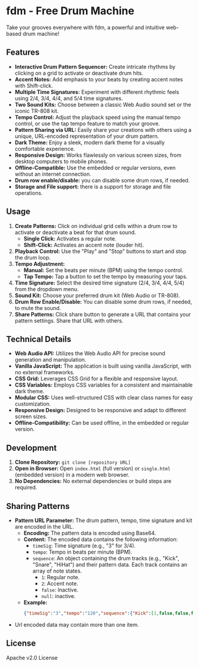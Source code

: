 # fdm - Free Drum Machine

Take your grooves everywhere with fdm, a powerful and intuitive web-based drum machine!

## Features

-   **Interactive Drum Pattern Sequencer:** Create intricate rhythms by clicking on a grid to activate or deactivate drum hits.
-   **Accent Notes:** Add emphasis to your beats by creating accent notes with Shift-click.
-   **Multiple Time Signatures:** Experiment with different rhythmic feels using 2/4, 3/4, 4/4, and 5/4 time signatures.
-   **Two Sound Kits:** Choose between a classic Web Audio sound set or the iconic TR-808 kit.
-   **Tempo Control:** Adjust the playback speed using the manual tempo control, or use the tap tempo feature to match your groove.
-   **Pattern Sharing via URL:** Easily share your creations with others using a unique, URL-encoded representation of your drum pattern.
-   **Dark Theme:** Enjoy a sleek, modern dark theme for a visually comfortable experience.
-   **Responsive Design:** Works flawlessly on various screen sizes, from desktop computers to mobile phones.
-   **Offline-Compatible:** Use the embedded or regular versions, even without an internet connection.
- **Drum row enable/disable:** you can disable some drum rows, if needed.
- **Storage and File support:** there is a support for storage and file operations.

## Usage

1.  **Create Patterns:** Click on individual grid cells within a drum row to activate or deactivate a beat for that drum sound.
    -   **Single Click:** Activates a regular note.
    -   **Shift-Click:** Activates an accent note (louder hit).
2.  **Playback Control:** Use the "Play" and "Stop" buttons to start and stop the drum loop.
3.  **Tempo Adjustment:**
    -   **Manual:** Set the beats per minute (BPM) using the tempo control.
    -   **Tap Tempo:** Tap a button to set the tempo by measuring your taps.
4.  **Time Signature:** Select the desired time signature (2/4, 3/4, 4/4, 5/4) from the dropdown menu.
5.  **Sound Kit:** Choose your preferred drum kit (Web Audio or TR-808).
6. **Drum Row Enable/Disable:** You can disable some drum rows, if needed, to mute the sound.
7.  **Share Patterns:** Click share button to generate a URL that contains your pattern settings. Share that URL with others.

## Technical Details

-   **Web Audio API:** Utilizes the Web Audio API for precise sound generation and manipulation.
-   **Vanilla JavaScript:** The application is built using vanilla JavaScript, with no external frameworks.
-   **CSS Grid:** Leverages CSS Grid for a flexible and responsive layout.
-   **CSS Variables:** Employs CSS variables for a consistent and maintainable dark theme.
-   **Modular CSS:** Uses well-structured CSS with clear class names for easy customization.
-   **Responsive Design:** Designed to be responsive and adapt to different screen sizes.
-   **Offline-Compatibility:** Can be used offline, in the embedded or regular version.

## Development

1.  **Clone Repository:** `git clone [repository URL]`
2.  **Open in Browser:** Open `index.html` (full version) or `single.html` (embedded version) in a modern web browser.
3.  **No Dependencies:** No external dependencies or build steps are required.

## Sharing Patterns

-   **Pattern URL Parameter:** The drum pattern, tempo, time signature and kit are encoded in the URL.
    -   **Encoding:** The pattern data is encoded using Base64.
    -   **Content:** The encoded data contains the following information:
        -   `timeSig`: Time signature (e.g., "3" for 3/4).
        -   `tempo`: Tempo in beats per minute (BPM).
        -   `sequence`: An object containing the drum tracks (e.g., "Kick", "Snare", "HiHat") and their pattern data. Each track contains an array of note states.
            -   `1`: Regular note.
            -   `2`: Accent note.
            -   `false`: Inactive.
            -   `null`: inactive.
    -   **Example:**
        ```json
        {"timeSig":"3","tempo":"120","sequence":{"Kick":[1,false,false,false,false,false,false,false,null,false],"Snare":[false,false,false,false,1,false,false,false,1],"HiHat":[1,false,false,false,1,false,false,false,1,false],"HiHat Open":[false,false,false,false,false,false,false,false,false],"Ride":[false,false,false,false,false,false,false,false],"Tom 1":[false,false,false,false,false,false,false,false],"Tom 2":[false,false,false,false,false,false,false,false],"Floor Tom":[false,false,false,false,false,false,false,false]}}
        ```
- Url encoded data may contain more than one item.

## License

Apache v2.0 License
